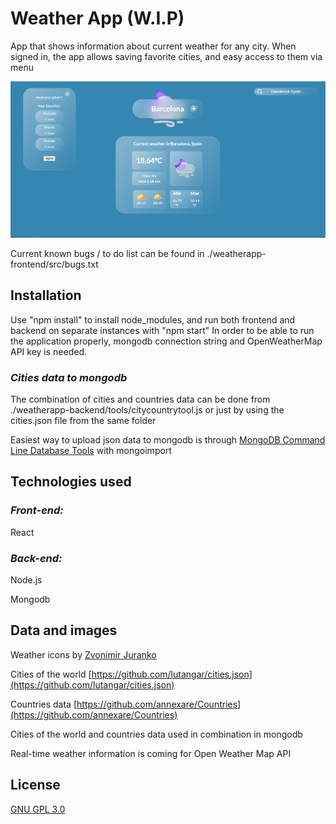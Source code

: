 
# Weather App (W.I.P)

App that shows information about current weather for any city. When signed in, the app allows saving favorite cities, and easy access to them via menu


![alt text](https://github.com/felixv99/weatherapp/blob/master/preview.png "Weather app preview")

Current known bugs / to do list can be found in ./weatherapp-frontend/src/bugs.txt
## Installation

Use "npm install" to install node_modules, and run both frontend and backend on separate instances with "npm start"
In order to be able to run the application properly, mongodb connection string and OpenWeatherMap API key is needed.

### *Cities data to mongodb*
The combination of cities and countries data can be done from ./weatherapp-backend/tools/citycountrytool.js
or just by using the cities.json file from the same folder

Easiest way to upload  json data to mongodb is through [MongoDB Command Line Database Tools](https://www.mongodb.com/try/download/database-tools) with mongoimport



## Technologies used
 

### *Front-end:*
React

### *Back-end:*
Node.js

Mongodb

## Data and images

Weather icons by [Zvonimir Juranko](https://www.figma.com/@zvosh)

Cities of the world [https://github.com/lutangar/cities.json](https://github.com/lutangar/cities.json)

Countries data [https://github.com/annexare/Countries](https://github.com/annexare/Countries)

Cities of the world and countries data used in combination in mongodb

Real-time weather information is coming for Open Weather Map API

## License

[GNU GPL 3.0](https://www.gnu.org/licenses/gpl-3.0.html)
